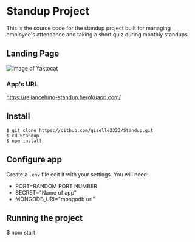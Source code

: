# Standup Project

This is the source code for the standup project built for managing employee's attendance and taking a short quiz during monthly standups.

## Landing Page
![Image of Yaktocat](https://ibb.co/dLkF5Fc)

### App's URL
https://reliancehmo-standup.herokuapp.com/

## Install

    $ git clone https://github.com/giselle2323/Standup.git
    $ cd Standup
    $ npm install

## Configure app

Create a `.env` file edit it with your settings. You will need:

- PORT=RANDOM PORT NUMBER
- SECRET="Name of app"
- MONGODB_URI="mongodb url"

## Running the project
  $ npm start
